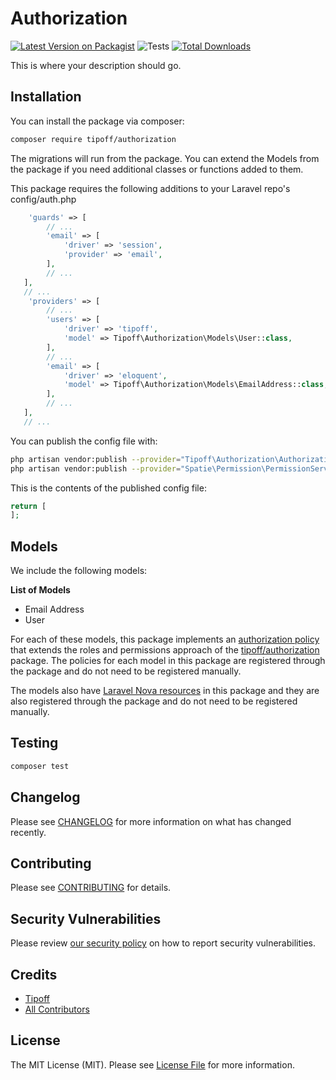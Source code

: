 # Authorization

[![Latest Version on Packagist](https://img.shields.io/packagist/v/tipoff/authorization.svg?style=flat-square)](https://packagist.org/packages/tipoff/authorization)
![Tests](https://github.com/tipoff/authorization/workflows/Tests/badge.svg)
[![Total Downloads](https://img.shields.io/packagist/dt/tipoff/authorization.svg?style=flat-square)](https://packagist.org/packages/tipoff/authorization)

This is where your description should go.

## Installation

You can install the package via composer:

```bash
composer require tipoff/authorization
```

The migrations will run from the package. You can extend the Models from the package if you need additional classes or functions added to them.

This package requires the following additions to your Laravel repo's config/auth.php

```php
    'guards' => [
        // ...
        'email' => [
            'driver' => 'session',
            'provider' => 'email',
        ],
        // ...
   ],
   // ...
    'providers' => [
        // ...
        'users' => [
            'driver' => 'tipoff',
            'model' => Tipoff\Authorization\Models\User::class,
        ],
        // ...
        'email' => [
            'driver' => 'eloquent',
            'model' => Tipoff\Authorization\Models\EmailAddress::class,
        ],        
        // ...
   ],
   // ...
```

You can publish the config file with:
```bash
php artisan vendor:publish --provider="Tipoff\Authorization\AuthorizationServiceProvider" --tag="config"
php artisan vendor:publish --provider="Spatie\Permission\PermissionServiceProvider" --tag="config"
```

This is the contents of the published config file:

```php
return [
];
```

## Models

We include the following models:

**List of Models**

- Email Address
- User

For each of these models, this package implements an [authorization policy](https://laravel.com/docs/8.x/authorization) that extends the roles and permissions approach of the [tipoff/authorization](https://github.com/tipoff/authorization) package. The policies for each model in this package are registered through the package and do not need to be registered manually.

The models also have [Laravel Nova resources](https://nova.laravel.com/docs/3.0/resources/) in this package and they are also registered through the package and do not need to be registered manually.

## Testing

```bash
composer test
```

## Changelog

Please see [CHANGELOG](CHANGELOG.md) for more information on what has changed recently.

## Contributing

Please see [CONTRIBUTING](.github/CONTRIBUTING.md) for details.

## Security Vulnerabilities

Please review [our security policy](../../security/policy) on how to report security vulnerabilities.

## Credits

- [Tipoff](https://github.com/tipoff)
- [All Contributors](../../contributors)

## License

The MIT License (MIT). Please see [License File](LICENSE.md) for more information.

